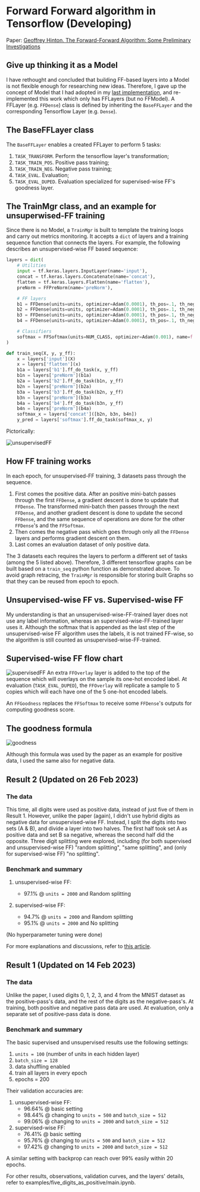 # Forward Forward algorithm in Tensorflow (Developing)

Paper: [Geoffrey Hinton. The Forward-Forward Algorithm: Some Preliminary Investigations](https://www.cs.toronto.edu/~hinton/FFA13.pdf)

## Give up thinking it as a Model
I have rethought and concluded that building FF-based layers into a Model is not flexible enough for researching new ideas. Therefore, I gave up the concept of Model that I had adopted in my [last implementation](https://github.com/rmwkwok/forward_forward_algorithm/tree/main/old_model_based_implementation), and re-implemented this work which only has FFLayers (but no FFModel). A FFLayer (e.g. `FFDense`) class is defined by inheriting the `BaseFFLayer` and the corresponding Tensorflow Layer (e.g. `Dense`). 

## The BaseFFLayer class
The `BaseFFLayer` enables a created FFLayer to perform 5 tasks: 

1. `TASK_TRANSFORM`. Perform the tensorflow layer's transformation;
2. `TASK_TRAIN_POS`. Positive pass training;
3. `TASK_TRAIN_NEG`. Negative pass training;
4. `TASK_EVAL`. Evaluation;
5. `TASK_EVAL_DUPED`. Evaluation specialized for supervised-wise FF's goodness layer.

## The TrainMgr class, and an example for unsuperwised-FF training
Since there is no Model, a `TrainMgr` is built to template the training loops and carry out metrics monitoring. It accepts a `dict` of layers and a training sequence function that connects the layers. For example, the following describes an unsupervised-wise FF based sequence:

``` python
layers = dict(
    # Utilities
    input = tf.keras.layers.InputLayer(name='input'),
    concat = tf.keras.layers.Concatenate(name='concat'),
    flatten = tf.keras.layers.Flatten(name='flatten'),
    preNorm = FFPreNorm(name='preNorm'),

    # FF layers
    b1 = FFDense(units=units, optimizer=Adam(0.0001), th_pos=.1, th_neg=.1, name=f'b1'),
    b2 = FFDense(units=units, optimizer=Adam(0.0001), th_pos=.1, th_neg=.1, name=f'b2'),
    b3 = FFDense(units=units, optimizer=Adam(0.0001), th_pos=.1, th_neg=.1, name=f'b3'),
    b4 = FFDense(units=units, optimizer=Adam(0.0001), th_pos=.1, th_neg=.1, name=f'b4'),

    # Classifiers
    softmax = FFSoftmax(units=NUM_CLASS, optimizer=Adam(0.001), name=f'softmax'),
)

def train_seq(X, y, y_ff):
    x = layers['input'](X)
    x = layers['flatten'](x)
    b1a = layers['b1'].ff_do_task(x, y_ff)
    b1n = layers['preNorm'](b1a)
    b2a = layers['b2'].ff_do_task(b1n, y_ff)
    b2n = layers['preNorm'](b2a)
    b3a = layers['b3'].ff_do_task(b2n, y_ff)
    b3n = layers['preNorm'](b3a)
    b4a = layers['b4'].ff_do_task(b3n, y_ff)
    b4n = layers['preNorm'](b4a)
    softmax_x = layers['concat']([b2n, b3n, b4n])
    y_pred = layers['softmax'].ff_do_task(softmax_x, y)
```

Pictorically:

![unsupervisedFF](./images/unsupervisedFF.png)

## How FF training works

In each epoch, for unsupervised-FF training, 3 datasets pass through the sequence. 
1. First comes the positive data. After an positive mini-batch passes through the first `FFDense`, a gradient descent is done to update that `FFDense`. The transformed mini-batch then passes through the next `FFDense`, and another gradient descent is done to update the second `FFDense`, and the same sequence of operations are done for the other `FFDense`'s and the `FFSoftmax`. 
2. Then comes the negative pass which goes through only all the `FFDense` layers and performs gradient descent on them.
3. Last comes an evaluation dataset of only positive data. 

The 3 datasets each requires the layers to perform a different set of tasks (among the 5 listed above). Therefore, 3 different tensorflow graphs can be built based on a `train_seq` python function as demonstrated above. To avoid graph retracing, the `TrainMgr` is responsible for storing built Graphs so that they can be reused from epoch to epoch.  

## Unsupervised-wise FF vs. Supervised-wise FF

My understanding is that an unsupervised-wise-FF-trained layer does not use any label information, whereas an  supervised-wise-FF-trained layer uses it. Although the softmax that is appended as the last step of the unsupervised-wise FF algorithm uses the labels, it is not trained FF-wise, so the algorithm is still counted as unsupervised-wise-FF-trained.

## Supervised-wise FF flow chart

![supervisedFF](./images/supervisedFF.png)
An extra `FFOverlay` layer is added to the top of the sequence which will overlays on the sample its one-hot encoded label. At evaluation (`TASK_EVAL_DUPED`), the `FFOverlay` will replicate a sample to 5 copies which will each have one of the 5 one-hot encoded labels.

An `FFGoodness` replaces the `FFSoftmax` to receive some `FFDense`'s outputs for computing goodness score.

## The goodness formula

![goodness](./images/goodness.png)

Although this formula was used by the paper as an example for positive data, I used the same also for negative data.

## Result 2 (Updated on 26 Feb 2023)
### The data

This time, all digits were used as positive data, instead of just five of them in Result 1. However, unlike the paper (again), I didn't use hybrid digits as negative data for unsupervised-wise FF. Instead, I split the digits into two sets (A & B), and divide a layer into two halves. The first half took set A as positive data and set B sa negative, whereas the second half did the opposite. Three digit splitting were explored, including (for both supervised and unsupervised-wise FF) "random splitting", "same splitting", and (only for supervised-wise FF) "no splitting".

### Benchmark and summary

1. unsupervised-wise FF:
    - 97.1% @ `units = 2000` and Random splitting

2. supervised-wise FF:
    - 94.7% @ `units = 2000` and Random splitting
    - 95.1% @ `units = 2000` and No splitting

(No hyperparameter tuning were done)
    
For more explanations and discussions, refer to [this article](https://medium.com/@rmwkwok/some-forward-forward-algorithm-experiments-3a9d6f9503b6?source=friends_link&sk=34556e26da24aaa7a7aa5499eff5a993).

## Result 1 (Updated on 14 Feb 2023)
### The data

Unlike the paper, I used digits 0, 1, 2, 3, and 4 from the MNIST dataset as the positive-pass's data, and the rest of the digits as the negative-pass's. At training, both positive and negative pass data are used. At evaluation, only a separate set of positive-pass data is done.

### Benchmark and summary

The basic supervised and unsupervised results use the following settings:

1. `units = 100` (number of units in each hidden layer)
2. `batch_size = 128`
3. data shuffling enabled
4. train all layers in every epoch
5. epochs = 200

Their validation accuracies are:

1. unsupervised-wise FF: 
    - 96.64% @ basic setting
    - 98.44% @ changing to `units = 500` and `batch_size = 512`
    - 99.06% @ changing to `units = 2000` and `batch_size = 512`
2. supervised-wise FF:
    - 76.41% @ basic setting
    - 95.76% @ changing to `units = 500` and `batch_size = 512`
    - 97.42% @ changing to `units = 2000` and `batch_size = 512`

A similar setting with backprop can reach over 99% easily within 20 epochs.

For other results, observations, validation curves, and the layers' details, refer to examples/five_digits_as_positive/main.ipynb.



